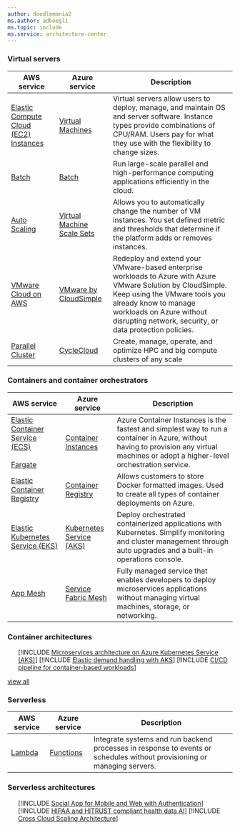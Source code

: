 ```yaml
---
author: doodlemania2
ms.author: adboegli
ms.topic: include
ms.service: architecture-center
---
```


### Virtual servers

| AWS service | Azure service | Description |
| ----------- | ------------- | ----------- |
| [Elastic Compute Cloud (EC2) Instances](https://aws.amazon.com/ec2/) | [Virtual Machines](https://azure.microsoft.com/services/virtual-machines/) | Virtual servers allow users to deploy, manage, and maintain OS and server software. Instance types provide combinations of CPU/RAM. Users pay for what they use with the flexibility to change sizes. |
| [Batch](https://aws.amazon.com/batch/) | [Batch](https://azure.microsoft.com/services/batch/) | Run large-scale parallel and high-performance computing applications efficiently in the cloud. |
| [Auto Scaling](https://aws.amazon.com/autoscaling/) | [Virtual Machine Scale Sets](https://docs.microsoft.com/azure/virtual-machine-scale-sets/virtual-machine-scale-sets-overview) | Allows you to automatically change the number of VM instances. You set defined metric and thresholds that determine if the platform adds or removes instances. |
| [VMware Cloud on AWS](https://aws.amazon.com/vmware/) | [VMware by CloudSimple](https://azure.microsoft.com/services/azure-vmware-cloudsimple/) | Redeploy and extend your VMware-based enterprise workloads to Azure with Azure VMware Solution by CloudSimple. Keep using the VMware tools you already know to manage workloads on Azure without disrupting network, security, or data protection policies. |
| [Parallel Cluster](https://aws.amazon.com/hpc/parallelcluster/) | [CycleCloud](https://azure.microsoft.com/features/azure-cyclecloud/) | Create, manage, operate, and optimize HPC and big compute clusters of any scale |

### Containers and container orchestrators

| AWS service | Azure service | Description |
| ----------- | ------------- | ----------- |
| [Elastic Container Service (ECS)](https://aws.amazon.com/ecs/)<br/><br/>[Fargate](https://aws.amazon.com/fargate/) | [Container Instances](https://azure.microsoft.com/services/container-instances/) | Azure Container Instances is the fastest and simplest way to run a container in Azure, without having to provision any virtual machines or adopt a higher-level orchestration service. |
| [Elastic Container Registry](https://aws.amazon.com/ecr/) | [Container Registry](https://azure.microsoft.com/services/container-registry/) | Allows customers to store Docker formatted images. Used to create all types of container deployments on Azure. |
| [Elastic Kubernetes Service (EKS)](https://aws.amazon.com/eks/) | [Kubernetes Service (AKS)](https://azure.microsoft.com/services/kubernetes-service/) | Deploy orchestrated containerized applications with Kubernetes. Simplify monitoring and cluster management through auto upgrades and a built-in operations console. |
| [App Mesh](https://aws.amazon.com/app-mesh/) | [Service Fabric Mesh](https://docs.microsoft.com/azure/service-fabric-mesh/service-fabric-mesh-overview) | Fully managed service that enables developers to deploy microservices applications without managing virtual machines, storage, or networking.

### Container architectures

<ul class="grid">

[!INCLUDE [Microservices architecture on Azure Kubernetes Service (AKS)](../../includes/cards/aks.md)]
[!INCLUDE [Elastic demand handling with AKS](../../includes/cards/aks-demand-spikes.md)]
[!INCLUDE [CI/CD pipeline for container-based workloads](../../includes/cards/devops-with-aks.md)]

</ul>

[view all](/azure/architecture/browse/#containers)

### Serverless

| AWS service | Azure service | Description |
| ----------- | ------------- | ----------- |
| [Lambda](https://aws.amazon.com/lambda/) | [Functions](https://azure.microsoft.com/services/functions/) | Integrate systems and run backend processes in response to events or schedules without provisioning or managing servers. |

### Serverless architectures

<ul class="grid">

[!INCLUDE [Social App for Mobile and Web with Authentication](../../includes/cards/social-mobile-and-web-app-with-authentication.md)]
[!INCLUDE [HIPAA and HITRUST compliant health data AI](../../includes/cards/security-compliance-blueprint-hipaa-hitrust-health-data-ai.md)]
[!INCLUDE [Cross Cloud Scaling Architecture](../../includes/cards/cross-cloud-scaling.md)]

</ul>